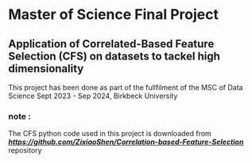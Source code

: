 # Master of Science Final Project

## Application of Correlated-Based Feature Selection (CFS) on datasets to tackel high dimensionality

This project has been done as part of the fullfilment of the MSC of Data Science Sept 2023 - Sep 2024, Birkbeck University

### note :

The CFS python code used in this project is downloaded from **_https://github.com/ZixiaoShen/Correlation-based-Feature-Selection_** repository
